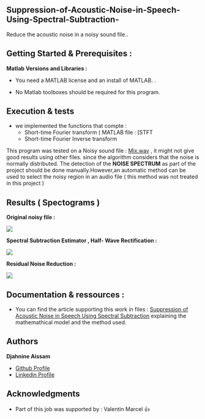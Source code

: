 ## Suppression-of-Acoustic-Noise-in-Speech-Using-Spectral-Subtraction-

Reduce the acoustic noise in a noisy sound file..
## Getting Started & Prerequisites :

**Matlab Versions and Libraries :** 

* You need a MATLAB license and an install of MATLAB. .

* No Matlab toolboxes should be required for this program. 
           
## Execution & tests

* we implemented the functions that compte : 
  - Short-time Fourier transform ( MATLAB file : [STFT
  - Short-time Fourier Inverse transform

This program was tested on a Noisy sound file : [Mix.wav]() , it might not give good results using other files. since the algorithm considers that the noise is normally distributed. The detection of the **NOISE SPECTRUM** as part of the project should be done manually.However,an automatic method can be used to select the noisy region in an audio file ( this method was not treated in this project )

## Results ( Spectograms )

**Original noisy file :**

<img src="https://github.com/AissamDjahnine/Suppression-of-Acoustic-Noise-in-Speech-Using-Spectral-Subtraction-/blob/master/files./Spectrogram_Noisy.jpg" >

**Spectral Subtraction Estimator , Half- Wave Rectification :**

<img src="https://github.com/AissamDjahnine/Suppression-of-Acoustic-Noise-in-Speech-Using-Spectral-Subtraction-/blob/master/files./Spectrogram_noisy_phase1.jpg" >

**Residual Noise Reduction :**

<img src="https://github.com/AissamDjahnine/Suppression-of-Acoustic-Noise-in-Speech-Using-Spectral-Subtraction-/blob/master/files./Spectrogram_clean.jpg" >

## Documentation & ressources : 

- You can find the article supporting this work in files : [Suppression of Acoustic Noise in Speech Using Spectral Subtraction](https://github.com/AissamDjahnine/Suppression-of-Acoustic-Noise-in-Speech-Using-Spectral-Subtraction-/blob/master/files./SuppressionofAcousticNoiseinSpeechUsingSpectral%20Substraction.pdf) explaining the mathemathical model and the method used.

## Authors

**Djahnine Aissam**  
- [Github Profile](https://github.com/AissamDjahnine)
- [Linkedin Profile](https://www.linkedin.com/in/aissamdjahnine/)


## Acknowledgments

* Part of this job was supported by : Valentin Marcel  :thumbsup:




